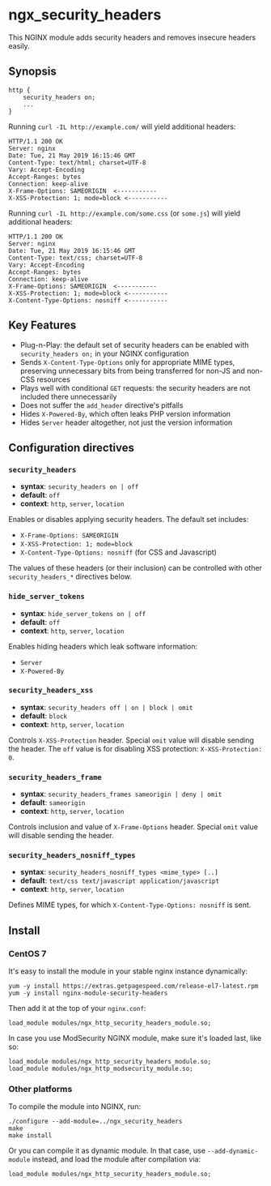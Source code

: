 # ngx_security_headers

This NGINX module adds security headers and removes insecure headers easily. 

## Synopsis

```
http {
    security_headers on;
    ...
}
```

Running `curl -IL http://example.com/` will yield additional headers:

```
HTTP/1.1 200 OK
Server: nginx
Date: Tue, 21 May 2019 16:15:46 GMT
Content-Type: text/html; charset=UTF-8
Vary: Accept-Encoding
Accept-Ranges: bytes
Connection: keep-alive
X-Frame-Options: SAMEORIGIN  <-----------
X-XSS-Protection: 1; mode=block <-----------
```

Running `curl -IL http://example.com/some.css` (or `some.js`) will yield additional headers:

```
HTTP/1.1 200 OK
Server: nginx
Date: Tue, 21 May 2019 16:15:46 GMT
Content-Type: text/css; charset=UTF-8
Vary: Accept-Encoding
Accept-Ranges: bytes
Connection: keep-alive
X-Frame-Options: SAMEORIGIN  <-----------
X-XSS-Protection: 1; mode=block <-----------
X-Content-Type-Options: nosniff <-----------
```


## Key Features

* Plug-n-Play: the default set of security headers can be enabled with `security_headers on;` in your NGINX configuration
* Sends `X-Content-Type-Options` only for appropriate MIME types, preserving unnecessary bits from being transferred for non-JS and non-CSS resources
* Plays well with conditional `GET` requests: the security headers are not included there unnecessarily
* Does not suffer the `add_header` directive's pitfalls
* Hides `X-Powered-By`, which often leaks PHP version information
* Hides `Server` header altogether, not just the version information

## Configuration directives

### `security_headers`

- **syntax**: `security_headers on | off`
- **default**: `off`
- **context**: `http`, `server`, `location`

Enables or disables applying security headers. The default set includes:

* `X-Frame-Options: SAMEORIGIN`
* `X-XSS-Protection: 1; mode=block`
* `X-Content-Type-Options: nosniff` (for CSS and Javascript)

The values of these headers (or their inclusion) can be controlled with other `security_headers_*` directives below.

### `hide_server_tokens`

- **syntax**: `hide_server_tokens on | off`
- **default**: `off`
- **context**: `http`, `server`, `location`

Enables hiding headers which leak software information:

* `Server`
* `X-Powered-By`

### `security_headers_xss`

- **syntax**: `security_headers off | on | block | omit`
- **default**: `block`
- **context**: `http`, `server`, `location`

Controls `X-XSS-Protection` header. 
Special `omit` value will disable sending the header. 
The `off` value is for disabling XSS protection: `X-XSS-Protection: 0`.

### `security_headers_frame`

- **syntax**: `security_headers_frames sameorigin | deny | omit`
- **default**: `sameorigin`
- **context**: `http`, `server`, `location`

Controls inclusion and value of `X-Frame-Options` header. 
Special `omit` value will disable sending the header. 

### `security_headers_nosniff_types`

- **syntax**: `security_headers_nosniff_types <mime_type> [..]`
- **default**: `text/css text/javascript application/javascript`
- **context**: `http`, `server`, `location`

Defines MIME types, for which `X-Content-Type-Options: nosniff` is sent.

## Install

### CentOS 7

It's easy to install the module in your stable nginx instance dynamically:

    yum -y install https://extras.getpagespeed.com/release-el7-latest.rpm
    yum -y install nginx-module-security-headers

Then add it at the top of your `nginx.conf`:

    load_module modules/ngx_http_security_headers_module.so;
    
In case you use ModSecurity NGINX module, make sure it's loaded last, like so:

    load_module modules/ngx_http_security_headers_module.so;
    load_module modules/ngx_http_modsecurity_module.so;

### Other platforms

To compile the module into NGINX, run:

    ./configure --add-module=../ngx_security_headers
    make 
    make install

Or you can compile it as dynamic module. In that case, use `--add-dynamic-module` instead, and load the module after compilation via:

    load_module modules/ngx_http_security_headers_module.so;
